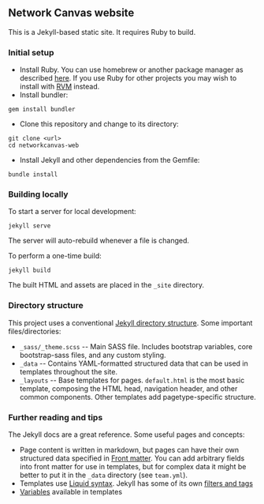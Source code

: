 ## Network Canvas website

This is a Jekyll-based static site. It requires Ruby to build.

### Initial setup

* Install Ruby. You can use homebrew or another package manager as described
  [here](https://www.ruby-lang.org/en/documentation/installation/). If you use
  Ruby for other projects you may wish to install with [RVM](https://rvm.io/)
  instead.
* Install bundler:
```
gem install bundler
```
* Clone this repository and change to its directory:
```
git clone <url>
cd networkcanvas-web
```
* Install Jekyll and other dependencies from the Gemfile:
```
bundle install
```

### Building locally

To start a server for local development:

```
jekyll serve
```

The server will auto-rebuild whenever a file is changed.

To perform a one-time build:

```
jekyll build
```

The built HTML and assets are placed in the `_site` directory.


### Directory structure

This project uses a conventional [Jekyll directory
structure](http://jekyllrb.com/docs/structure/). Some important
files/directories:

* `_sass/_theme.scss` -- Main SASS file. Includes bootstrap variables,
  core bootstrap-sass files, and any custom styling.
* `_data` -- Contains YAML-formatted structured data that can be used in
  templates throughout the site.
* `_layouts` -- Base templates for pages. `default.html` is the most basic
  template, composing the HTML head, navigation header, and other common
  components. Other templates add pagetype-specific structure.


### Further reading and tips

The Jekyll docs are a great reference. Some useful pages and concepts:

* Page content is written in markdown, but pages can have their own structured
  data specified in [Front matter](http://jekyllrb.com/docs/frontmatter/). You
  can add arbitrary fields into front matter for use in templates, but for
  complex data it might be better to put it in the `_data` directory (see
  `team.yml`).
* Templates use [Liquid syntax](https://shopify.github.io/liquid/basics/introduction/).
  Jekyll has some of its own [filters and tags](http://jekyllrb.com/docs/templates/)
* [Variables](http://jekyllrb.com/docs/variables/) available in templates
